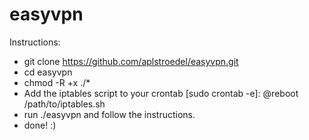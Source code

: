 # easyvpn

Instructions:
- git clone https://github.com/aplstroedel/easyvpn.git
- cd easyvpn
- chmod -R +x ./*
- Add the iptables script to your crontab [sudo crontab -e]: @reboot /path/to/iptables.sh
- run ./easyvpn and follow the instructions.
- done! :)
